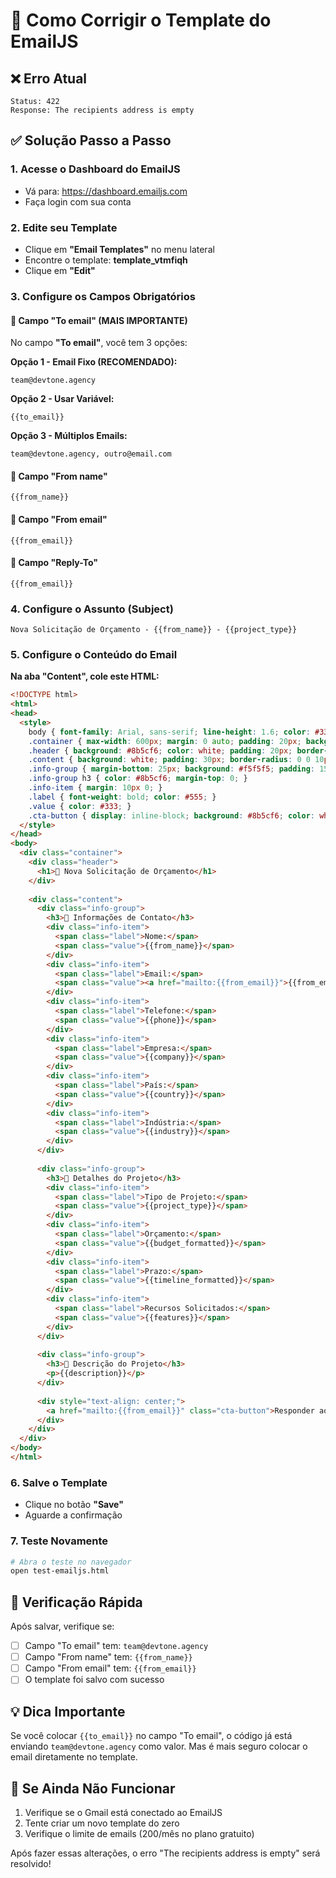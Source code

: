 # 🔧 Como Corrigir o Template do EmailJS

## ❌ Erro Atual
```
Status: 422
Response: The recipients address is empty
```

## ✅ Solução Passo a Passo

### 1. Acesse o Dashboard do EmailJS
- Vá para: https://dashboard.emailjs.com
- Faça login com sua conta

### 2. Edite seu Template
- Clique em **"Email Templates"** no menu lateral
- Encontre o template: **template_vtmfiqh**
- Clique em **"Edit"**

### 3. Configure os Campos Obrigatórios

#### 📧 Campo "To email" (MAIS IMPORTANTE)
No campo **"To email"**, você tem 3 opções:

**Opção 1 - Email Fixo (RECOMENDADO):**
```
team@devtone.agency
```

**Opção 2 - Usar Variável:**
```
{{to_email}}
```

**Opção 3 - Múltiplos Emails:**
```
team@devtone.agency, outro@email.com
```

#### 👤 Campo "From name"
```
{{from_name}}
```

#### 📨 Campo "From email"
```
{{from_email}}
```

#### 💬 Campo "Reply-To"
```
{{from_email}}
```

### 4. Configure o Assunto (Subject)
```
Nova Solicitação de Orçamento - {{from_name}} - {{project_type}}
```

### 5. Configure o Conteúdo do Email

**Na aba "Content", cole este HTML:**

```html
<!DOCTYPE html>
<html>
<head>
  <style>
    body { font-family: Arial, sans-serif; line-height: 1.6; color: #333; }
    .container { max-width: 600px; margin: 0 auto; padding: 20px; background: #f9f9f9; }
    .header { background: #8b5cf6; color: white; padding: 20px; border-radius: 10px 10px 0 0; text-align: center; }
    .content { background: white; padding: 30px; border-radius: 0 0 10px 10px; }
    .info-group { margin-bottom: 25px; background: #f5f5f5; padding: 15px; border-radius: 8px; }
    .info-group h3 { color: #8b5cf6; margin-top: 0; }
    .info-item { margin: 10px 0; }
    .label { font-weight: bold; color: #555; }
    .value { color: #333; }
    .cta-button { display: inline-block; background: #8b5cf6; color: white; padding: 12px 30px; text-decoration: none; border-radius: 5px; margin-top: 20px; }
  </style>
</head>
<body>
  <div class="container">
    <div class="header">
      <h1>🚀 Nova Solicitação de Orçamento</h1>
    </div>
    
    <div class="content">
      <div class="info-group">
        <h3>👤 Informações de Contato</h3>
        <div class="info-item">
          <span class="label">Nome:</span>
          <span class="value">{{from_name}}</span>
        </div>
        <div class="info-item">
          <span class="label">Email:</span>
          <span class="value"><a href="mailto:{{from_email}}">{{from_email}}</a></span>
        </div>
        <div class="info-item">
          <span class="label">Telefone:</span>
          <span class="value">{{phone}}</span>
        </div>
        <div class="info-item">
          <span class="label">Empresa:</span>
          <span class="value">{{company}}</span>
        </div>
        <div class="info-item">
          <span class="label">País:</span>
          <span class="value">{{country}}</span>
        </div>
        <div class="info-item">
          <span class="label">Indústria:</span>
          <span class="value">{{industry}}</span>
        </div>
      </div>
      
      <div class="info-group">
        <h3>💼 Detalhes do Projeto</h3>
        <div class="info-item">
          <span class="label">Tipo de Projeto:</span>
          <span class="value">{{project_type}}</span>
        </div>
        <div class="info-item">
          <span class="label">Orçamento:</span>
          <span class="value">{{budget_formatted}}</span>
        </div>
        <div class="info-item">
          <span class="label">Prazo:</span>
          <span class="value">{{timeline_formatted}}</span>
        </div>
        <div class="info-item">
          <span class="label">Recursos Solicitados:</span>
          <span class="value">{{features}}</span>
        </div>
      </div>
      
      <div class="info-group">
        <h3>📝 Descrição do Projeto</h3>
        <p>{{description}}</p>
      </div>
      
      <div style="text-align: center;">
        <a href="mailto:{{from_email}}" class="cta-button">Responder ao Cliente</a>
      </div>
    </div>
  </div>
</body>
</html>
```

### 6. Salve o Template
- Clique no botão **"Save"**
- Aguarde a confirmação

### 7. Teste Novamente
```bash
# Abra o teste no navegador
open test-emailjs.html
```

## 🎯 Verificação Rápida

Após salvar, verifique se:
- [ ] Campo "To email" tem: `team@devtone.agency`
- [ ] Campo "From name" tem: `{{from_name}}`
- [ ] Campo "From email" tem: `{{from_email}}`
- [ ] O template foi salvo com sucesso

## 💡 Dica Importante

Se você colocar `{{to_email}}` no campo "To email", o código já está enviando `team@devtone.agency` como valor. Mas é mais seguro colocar o email diretamente no template.

## 🚨 Se Ainda Não Funcionar

1. Verifique se o Gmail está conectado ao EmailJS
2. Tente criar um novo template do zero
3. Verifique o limite de emails (200/mês no plano gratuito)

Após fazer essas alterações, o erro "The recipients address is empty" será resolvido!